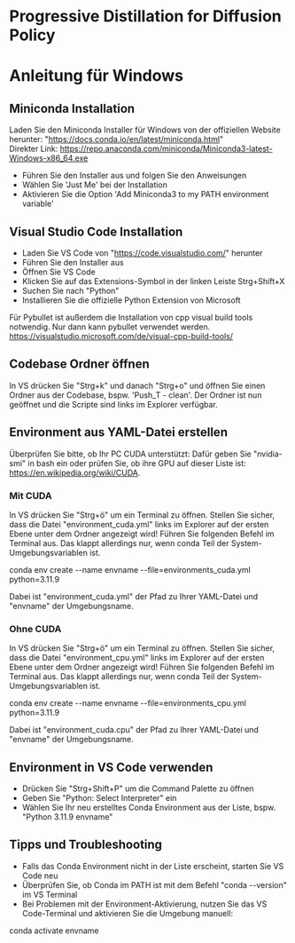 # Progressive Distillation for Diffusion Policy

# Anleitung für Windows

## Miniconda Installation

Laden Sie den Miniconda Installer für Windows von der offiziellen Website herunter: "https://docs.conda.io/en/latest/miniconda.html"	
Direkter Link: https://repo.anaconda.com/miniconda/Miniconda3-latest-Windows-x86_64.exe
- Führen Sie den Installer aus und folgen Sie den Anweisungen
- Wählen Sie 'Just Me' bei der Installation
- Aktivieren Sie die Option 'Add Miniconda3 to my PATH environment variable'


## Visual Studio Code Installation

- Laden Sie VS Code von "https://code.visualstudio.com/" herunter
- Führen Sie den Installer aus
- Öffnen Sie VS Code
- Klicken Sie auf das Extensions-Symbol in der linken Leiste Strg+Shift+X
- Suchen Sie nach "Python"
- Installieren Sie die offizielle Python Extension von Microsoft

Für Pybullet ist außerdem die Installation von cpp visual build tools notwendig. Nur dann kann pybullet verwendet werden.
https://visualstudio.microsoft.com/de/visual-cpp-build-tools/

## Codebase Ordner öffnen

In VS drücken Sie "Strg+k" und danach "Strg+o" und öffnen Sie einen Ordner aus der Codebase, bspw. 'Push_T - clean'. Der Ordner ist nun geöffnet und die Scripte sind links im Explorer verfügbar.

## Environment aus YAML-Datei erstellen

Überprüfen Sie bitte, ob Ihr PC CUDA unterstützt: Dafür geben Sie "nvidia-smi" in bash ein oder prüfen Sie, ob ihre GPU auf dieser Liste ist: https://en.wikipedia.org/wiki/CUDA.
### Mit CUDA

In VS drücken Sie "Strg+ö" um ein Terminal zu öffnen. Stellen Sie sicher, dass die Datei "environment_cuda.yml" links im Explorer auf der ersten Ebene unter dem Ordner angezeigt wird! Führen Sie folgenden Befehl im Terminal aus. Das klappt allerdings nur, wenn conda Teil der System-Umgebungsvariablen ist. 

 conda env create --name envname --file=environments_cuda.yml python=3.11.9

Dabei ist "environment_cuda.yml" der Pfad zu Ihrer YAML-Datei und "envname" der Umgebungsname. 

### Ohne CUDA

In VS drücken Sie "Strg+ö" um ein Terminal zu öffnen. Stellen Sie sicher, dass die Datei "environment_cpu.yml" links im Explorer auf der ersten Ebene unter dem Ordner angezeigt wird! Führen Sie folgenden Befehl im Terminal aus. Das klappt allerdings nur, wenn conda Teil der System-Umgebungsvariablen ist. 

 conda env create --name envname --file=environments_cpu.yml python=3.11.9

Dabei ist "environment_cuda.cpu" der Pfad zu Ihrer YAML-Datei und "envname" der Umgebungsname. 


## Environment in VS Code verwenden
- Drücken Sie "Strg+Shift+P" um die Command Palette zu öffnen
- Geben Sie "Python: Select Interpreter" ein
- Wählen Sie Ihr neu erstelltes Conda Environment aus der Liste, bspw. "Python 3.11.9 envname"


## Tipps und Troubleshooting


- Falls das Conda Environment nicht in der Liste erscheint, starten Sie VS Code neu
- Überprüfen Sie, ob Conda im PATH ist mit dem Befehl "conda --version" im VS Terminal
- Bei Problemen mit der Environment-Aktivierung, nutzen Sie das VS Code-Terminal und aktivieren Sie die Umgebung manuell:	

 conda activate envname
